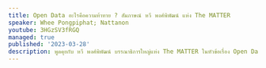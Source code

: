 ```yaml
---
title: Open Data อะไรคือความท้าทาย ? สัมภาษณ์ หวี พงศ์พิพัฒน์ แห่ง The MATTER 
speaker: Whee Pongpiphat; Nattanon
youtube: 3HGzSV3fRGQ
managed: true
published: '2023-03-28'
description: พูดคุยกับ หวี พงศ์พิพัฒน์ บรรณาธิการใหญ่แห่ง The MATTER ในหัวข้อเรื่อง Open Data กับการเปิดเผยข้อมูลจากฝั่งรัฐฯ ผ่านมุมมองของการทำข่าว 
---
```


